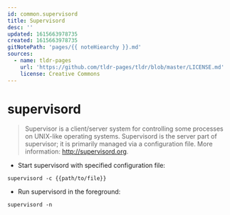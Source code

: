 ```yaml
---
id: common.supervisord
title: Supervisord
desc: ''
updated: 1615663978735
created: 1615663978735
gitNotePath: 'pages/{{ noteHiearchy }}.md'
sources:
  - name: tldr-pages
    url: 'https://github.com/tldr-pages/tldr/blob/master/LICENSE.md'
    license: Creative Commons
---
```

# supervisord

> Supervisor is a client/server system for controlling some processes on UNIX-like operating systems.
> Supervisord is the server part of supervisor; it is primarily managed via a configuration file.
> More information: <http://supervisord.org>.

- Start supervisord with specified configuration file:

`supervisord -c {{path/to/file}}`

- Run supervisord in the foreground:

`supervisord -n`

